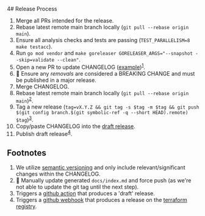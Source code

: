 4# Release Process

1. Merge all PRs intended for the release.
1. Rebase latest remote main branch locally (`git pull --rebase origin main`).
1. Ensure all analysis checks and tests are passing (`TEST_PARALLELISM=8 make testacc`).
1. Run `go mod vendor` and `make goreleaser GORELEASER_ARGS="--snapshot --skip=validate --clean"`.
1. Open a new PR to update CHANGELOG ([example](https://github.com/fastly/terraform-provider-fastly/pull/498/files))<sup>[1](#note1)</sup>.
1. 🚨 Ensure any _removals_ are considered a BREAKING CHANGE and must be published in a major release.
1. Merge CHANGELOG.
1. Rebase latest remote main branch locally (`git pull --rebase origin main`)<sup>[2](#note2)</sup>.
1. Tag a new release (`tag=vX.Y.Z && git tag -s $tag -m $tag && git push $(git config branch.$(git symbolic-ref -q --short HEAD).remote) $tag`)<sup>[3](#note3)</sup>.
1. Copy/paste CHANGELOG into the [draft release](https://github.com/fastly/terraform-provider-fastly/releases).
1. Publish draft release<sup>[4](#note4)</sup>.

## Footnotes

1. <a name="note1"></a>We utilize [semantic versioning](https://semver.org/) and only include relevant/significant changes within the CHANGELOG.
1. <a name="note2"></a>🚨 Manually update generated `docs/index.md` and force push (as we're not able to update the git tag until the next step).
1. <a name="note3"></a>Triggers a [github action](https://github.com/fastly/terraform-provider-fastly/blob/main/.github/workflows/release.yml) that produces a 'draft' release.
1. <a name="note4"></a>Triggers a [github webhook](https://github.com/fastly/terraform-provider-fastly/settings/hooks) that produces a release on the [terraform registry](https://registry.terraform.io/providers/fastly/fastly/latest).
